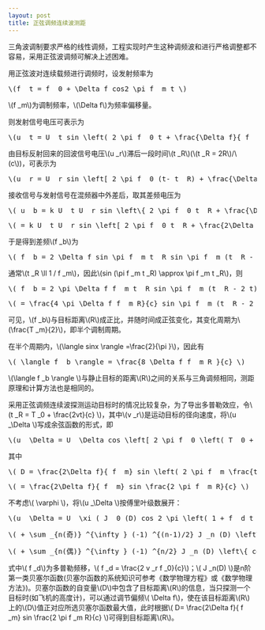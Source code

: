 ```yaml
---
layout: post
title: 正弦调频连续波测距
---
```


三角波调制要求严格的线性调频，工程实现时产生这种调频波和进行严格调整都不容易，采用正弦波调频可解决上述困难。

用正弦波对连续载频进行调频时，设发射频率为

<pre>\(f _t = f _0 + \Delta f cos2 \pi f _m t \)</pre>

\\(f _m\\)为调制频率，\\(\Delta f\\)为频率偏移量。

则发射信号电压可表示为

<pre>\(u _t = U _t sin \left( 2 \pi f _0 t + \frac{\Delta f}{ f _m} sin 2 \pi f _m t \right) \)</pre>

由目标反射回来的回波信号电压\\(u _r\\)滞后一段时间\\(t _R\\)(\\(t _R = 2R\\)/\\(c\\))，可表示为

<pre>\(u _r = U _r sin \left[ 2 \pi f _0 (t- t _R) + \frac{\Delta f}{ f _m} sin 2 \pi f _m (t-t _R) \right] \)</pre>

接收信号与发射信号在混频器中外差后，取其差频电压为

<pre>\( u _b = k U _t U _r sin \left\{ 2 \pi f _0 t _R + \frac{\Delta f}{ f _m} \left[ 2 \pi f _m t - sin 2 \pi f _m ( t - t _R) \right] \right\} \)</pre>

<pre>\( = k U _t U _r sin \left[ 2 \pi f _0 t _R + \frac{2\Delta f}{ f _m} sin \pi f _m t _R cos \pi f _m ( 2t - t _R) \right] \)</pre>

于是得到差频\\(f _b\\)为

<pre>\( f _b = 2 \Delta f sin \pi f _m t _R sin \pi f _m (t _R - 2 t) \)</pre>

通常\\(t _R \ll 1 / f _m\\)，因此\\(sin (\pi f _m t _R) \approx \pi f _m t _R\\)，则

<pre>\( f _b = 2 \pi \Delta f f _m t _R sin \pi f _m (t _R - 2 t) \)</pre>

<pre>\( = \frac{4 \pi \Delta f f _m R}{c} sin \pi f _m (t _R - 2 t) \)</pre>

可见，\\(f _b\\)与目标距离\\(R\\)成正比，并随时间成正弦变化，其变化周期为\\(\frac{T _m}{2}\\)，即半个调制周期。

在半个周期内，\\(\langle sinx \rangle =\frac{2}{\pi }\\)，因此有

<pre>\( \langle f _b \rangle = \frac{8 \Delta f f _m R }{c} \)</pre>

\\(\langle f _b \rangle \\)与静止目标的距离\\(R\\)之间的关系与三角调频相同，测距原理和计算方法也是相同的。

采用正弦调频连续波探测运动目标时的情况比较复杂，为了导出多普勒效应，令\\(t _R = T _0 + \frac{2vt}{c} \\)，其中\\(v _r\\)是运动目标的径向速度，将\\(u _\Delta \\)写成余弦函数的形式，即

<pre>\(u _\Delta = U _\Delta cos \left[ 2 \pi f _0 \left( T _0 + \frac{2vt}{c} \right) + D cos 2 \pi f _m ( t - \frac{t _R}{2}) - \varphi \right]\)</pre>

其中

<pre>\( D = \frac{2\Delta f}{ f _m} sin \left( 2 \pi f _m \frac{t _R}{2} \right) \)</pre>

<pre>\( = \frac{2\Delta f}{ f _m} sin \frac{2 \pi f _m R}{c} \)</pre>

不考虑\\( \varphi \\)，将\\(u _\Delta \\)按傅里叶级数展开：

<pre>\(u _\Delta = U _\xi ( J _0 (D) cos 2 \pi \left( 1 + f _d t \right) \)</pre>

<pre>\( + \sum _{n(奇)} ^{\infty } (-1) ^{(n-1)/2} J _n (D) \left\{ sin \left[ n \cdot 2 \pi f _m (t - \frac{R}{c}) +2 \pi (1 + f _d t) \right] - sin \left[ n \cdot 2 \pi f _m (t - \frac{R}{c}) -2 \pi (1 + f _d t) \right] \right\}\)</pre>

<pre>\( + \sum _{n(偶)} ^{\infty } (-1) ^{n/2} J _n (D) \left\{ cos \left[ n \cdot 2 \pi f _m (t - \frac{R}{c}) +2 \pi (1 + f _d t) \right] + cos \left[ n \cdot 2 \pi f _m (t - \frac{R}{c}) -2 \pi (1 + f _d t) \right] \right\} ) \)</pre>

式中\\( f _d\\)为多普勒频移，\\( f _d = \frac{2 v _r f _0}{c}\\)；\\( J _n(D) \\)是n阶第一类贝塞尔函数(贝塞尔函数的系统知识可参考《数学物理方程》或《数学物理方法》)。贝塞尔函数的自变量\\(D\\)中包含了目标距离\\(R\\)的信息，当只探测一个目标时(如飞机的高度计)，可以通过调节偏频\\( \Delta f\\)，使在该目标距离\\(R\\)上的\\(D\\)值正对应所选贝塞尔函数最大值，此时根据\\( D= \frac{2\Delta f}{ f _m} sin \frac{2 \pi f _m R}{c} \\)可得到目标距离\\(R\\)。
